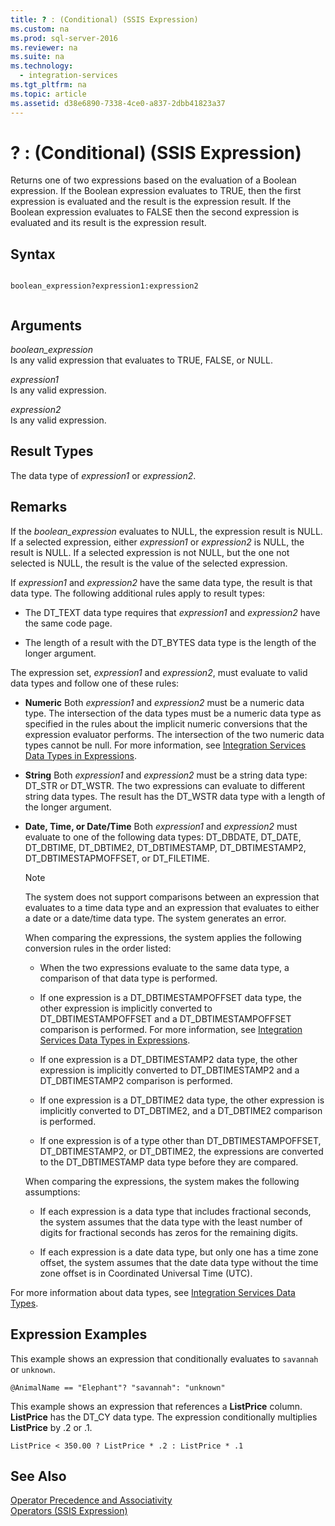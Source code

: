 ```yaml
---
title: ? : (Conditional) (SSIS Expression)
ms.custom: na
ms.prod: sql-server-2016
ms.reviewer: na
ms.suite: na
ms.technology: 
  - integration-services
ms.tgt_pltfrm: na
ms.topic: article
ms.assetid: d38e6890-7338-4ce0-a837-2dbb41823a37
---
```

# ? : (Conditional) (SSIS Expression)
  Returns one of two expressions based on the evaluation of a Boolean expression. If the Boolean expression evaluates to TRUE, then the first expression is evaluated and the result is the expression result. If the Boolean expression evaluates to FALSE then the second expression is evaluated and its result is the expression result.  
  
## Syntax  
  
```  
  
boolean_expression?expression1:expression2  
  
```  
  
## Arguments  
 *boolean\_expression*  
 Is any valid expression that evaluates to TRUE, FALSE, or NULL.  
  
 *expression1*  
 Is any valid expression.  
  
 *expression2*  
 Is any valid expression.  
  
## Result Types  
 The data type of *expression1* or *expression2*.  
  
## Remarks  
 If the *boolean\_expression* evaluates to NULL, the expression result is NULL. If a selected expression, either *expression1* or *expression2* is NULL, the result is NULL. If a selected expression is not NULL, but the one not selected is NULL, the result is the value of the selected expression.  
  
 If *expression1* and *expression2* have the same data type, the result is that data type. The following additional rules apply to result types:  
  
-   The DT\_TEXT data type requires that *expression1* and *expression2* have the same code page.  
  
-   The length of a result with the DT\_BYTES data type is the length of the longer argument.  
  
 The expression set, *expression1* and *expression2*, must evaluate to valid data types and follow one of these rules:  
  
-   **Numeric** Both *expression1* and *expression2* must be a numeric data type. The intersection of the data types must be a numeric data type as specified in the rules about the implicit numeric conversions that the expression evaluator performs. The intersection of the two numeric data types cannot be null. For more information, see [Integration Services Data Types in Expressions](../../Topics\TopicNameNotContainA/Integration-Services-Data-Types-in-Expressions.md).  
  
-   **String** Both *expression1* and *expression2* must be a string data type: DT\_STR or DT\_WSTR. The two expressions can evaluate to different string data types. The result has the DT\_WSTR data type with a length of the longer argument.  
  
-   **Date, Time, or Date\/Time** Both *expression1* and *expression2* must evaluate to one of the following data types: DT\_DBDATE, DT\_DATE, DT\_DBTIME, DT\_DBTIME2, DT\_DBTIMESTAMP, DT\_DBTIMESTAMP2, DT\_DBTIMESTAPMOFFSET, or DT\_FILETIME.  
  
    > [!NOTE]  
    >  The system does not support comparisons between an expression that evaluates to a time data type and an expression that evaluates to either a date or a date\/time data type. The system generates an error.  
  
     When comparing the expressions, the system applies the following conversion rules in the order listed:  
  
    -   When the two expressions evaluate to the same data type, a comparison of that data type is performed.  
  
    -   If one expression is a DT\_DBTIMESTAMPOFFSET data type, the other expression is implicitly converted to DT\_DBTIMESTAMPOFFSET and a DT\_DBTIMESTAMPOFFSET comparison is performed. For more information, see [Integration Services Data Types in Expressions](../../Topics\TopicNameNotContainA/Integration-Services-Data-Types-in-Expressions.md).  
  
    -   If one expression is a DT\_DBTIMESTAMP2 data type, the other expression is implicitly converted to DT\_DBTIMESTAMP2 and a DT\_DBTIMESTAMP2 comparison is performed.  
  
    -   If one expression is a DT\_DBTIME2 data type, the other expression is implicitly converted to DT\_DBTIME2, and a DT\_DBTIME2 comparison is performed.  
  
    -   If one expression is of a type other than DT\_DBTIMESTAMPOFFSET, DT\_DBTIMESTAMP2, or DT\_DBTIME2, the expressions are converted to the DT\_DBTIMESTAMP data type before they are compared.  
  
     When comparing the expressions, the system makes the following assumptions:  
  
    -   If each expression is a data type that includes fractional seconds, the system assumes that the data type with the least number of digits for fractional seconds has zeros for the remaining digits.  
  
    -   If each expression is a date data type, but only one has a time zone offset, the system assumes that the date data type without the time zone offset is in Coordinated Universal Time \(UTC\).  
  
 For more information about data types, see [Integration Services Data Types](../../Topics\TopicNameNotContainA/Integration-Services-Data-Types.md).  
  
## Expression Examples  
 This example shows an expression that conditionally evaluates to `savannah` or `unknown`.  
  
```  
@AnimalName == "Elephant"? "savannah": "unknown"  
```  
  
 This example shows an expression that references a **ListPrice** column. **ListPrice** has the DT\_CY data type. The expression conditionally multiplies **ListPrice** by .2 or .1.  
  
```  
ListPrice < 350.00 ? ListPrice * .2 : ListPrice * .1  
```  
  
## See Also  
 [Operator Precedence and Associativity](../../Topics\TopicNameNotContainA/Operator-Precedence-and-Associativity.md)   
 [Operators &#40;SSIS Expression&#41;](../Topic/Operators%20\(SSIS%20Expression\).md)  
  
  